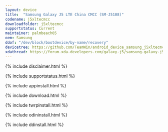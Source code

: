 ```yaml
---
layout: device
title:  "Samsung Galaxy J5 LTE China CMCC (SM-J5108)"
codename: j5xltecmcc
downloadfolder: j5xltecmcc
supportstatus: Current
maintainer: palmbeach05
oem: Samsung
ddof: "/dev/block/bootdevice/by-name/recovery"
devicetree: https://github.com/TeamWin/android_device_samsung_j5xltecmcc.git
xdathread: https://forum.xda-developers.com/galaxy-j5/samsung-galaxy-j5-2016-roms-kernels-recoveries--other-development/official-twrp-3-3-1-galaxy-j5-2016-t3976033
---
```


{% include disclaimer.html %}

{% include supportstatus.html %}

{% include appinstall.html %}

{% include download.html %}

{% include twrpinstall.html %}

{% include odininstall.html %}

{% include ddinstall.html %}
